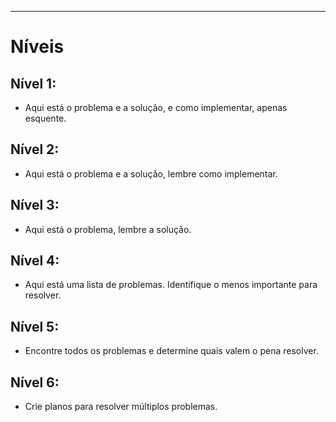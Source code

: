 ---

# Níveis

## Nível 1:
- Aqui está o problema e a solução, e como implementar, apenas esquente.

## Nível 2:
- Aqui está o problema e a solução, lembre como implementar.

## Nível 3:
- Aqui está o problema, lembre a solução.

## Nível 4:
- Aqui está uma lista de problemas. Identifique o menos importante para resolver.

## Nível 5:
- Encontre todos os problemas e determine quais valem o pena resolver.

## Nível 6:
- Crie planos para resolver múltiplos problemas.